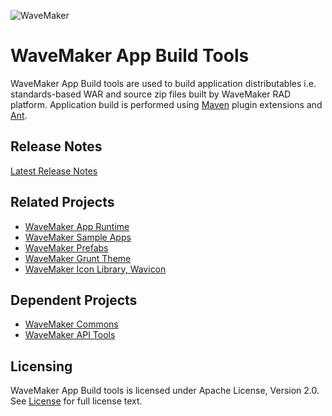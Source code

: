![](http://www.wavemaker.com/wp-content/uploads/1.png "WaveMaker")
# WaveMaker App Build Tools

WaveMaker App Build tools are used to build application distributables i.e. standards-based WAR and source zip files built by WaveMaker RAD platform. Application build is performed using [Maven](https://maven.apache.org/) plugin extensions and [Ant](http://ant.apache.org/).

## Release Notes
[Latest Release Notes](http://www.wavemaker.com/learn/wavemaker-release-notes/)

## Related Projects
* [WaveMaker App Runtime](https://github.com/wavemaker/wavemaker-app-runtime)
* [WaveMaker Sample Apps](https://github.com/wavemaker/wavemaker-sample-apps)
* [WaveMaker Prefabs](https://github.com/wavemaker/wavemaker-studio-prefabs)
* [WaveMaker Grunt Theme](https://github.com/wavemaker/grunt-wavemaker-theme)
* [WaveMaker Icon Library, Wavicon](https://github.com/wavemaker/wavicon)

## Dependent Projects
* [WaveMaker Commons](https://github.com/wavemaker/wavemaker-commons)
* [WaveMaker API Tools](https://github.com/wavemaker/wavemaker-tools-apidocs)
 
## Licensing
WaveMaker App Build tools is licensed under Apache License, Version 2.0. See [License](/LICENSE) for full license text.
